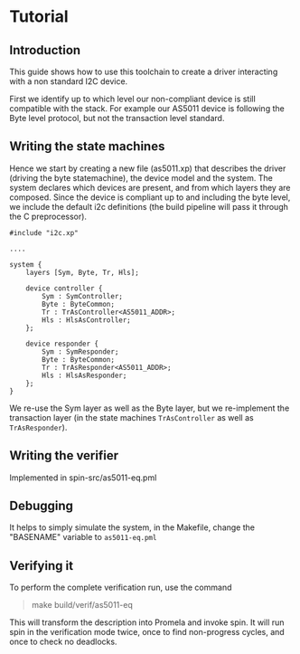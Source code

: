 # Tutorial

## Introduction
This guide shows how to use this toolchain
to create a driver interacting with a non standard I2C
device.

First we identify up to which level our non-compliant 
device is still compatible with the stack. For
 example our AS5011 device is following the Byte
level protocol, but not the transaction level 
standard.

## Writing the state machines
Hence we start by creating a new file (as5011.xp) that describes
the driver (driving the byte statemachine),
the device model and the system. The system declares
which devices are present, and from which
layers they are composed. Since the device 
is compliant up to and including the byte level,
we include the default i2c definitions (the build
pipeline will pass it through the C preprocessor).

    #include "i2c.xp"
    
    ....
    
    system {
        layers [Sym, Byte, Tr, Hls];

        device controller {
            Sym : SymController;
            Byte : ByteCommon;
            Tr : TrAsController<AS5011_ADDR>;
            Hls : HlsAsController;
        };

        device responder {
            Sym : SymResponder;
            Byte : ByteCommon; 
            Tr : TrAsResponder<AS5011_ADDR>;
            Hls : HlsAsResponder;
        };
    }

We re-use the Sym layer as well as the Byte layer, but
we re-implement the transaction layer (in the state
machines `TrAsController` as well as `TrAsResponder`).


## Writing the verifier

Implemented in spin-src/as5011-eq.pml


## Debugging 

It helps to simply simulate the system,
in the Makefile, change the "BASENAME" variable
to `as5011-eq.pml`

## Verifying it
To perform the complete verification run, use the
command

> make build/verif/as5011-eq

This will transform the description into Promela
and invoke spin. It will
run spin in the verification mode twice, once
to find non-progress cycles, and once to check
no deadlocks.
